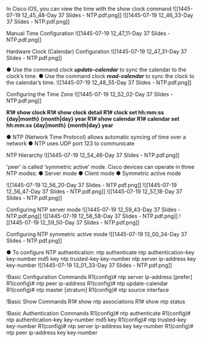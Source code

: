 In Cisco IOS, you can view the time with the show clock command
![[1445-07-19 12_45_48-Day 37 Slides - NTP.pdf.png]]
![[1445-07-19 12_46_33-Day 37 Slides - NTP.pdf.png]]

Manual Time Configuration
![[1445-07-19 12_47_11-Day 37 Slides - NTP.pdf.png]]

Hardware Clock (Calendar) Configuration
![[1445-07-19 12_47_31-Day 37 Slides - NTP.pdf.png]]

● Use the command clock ***update-calendar*** to sync the calendar to the clock’s time. 
● Use the command clock ***read-calendar*** to sync the clock to the calendar’s time.
![[1445-07-19 12_48_55-Day 37 Slides - NTP.pdf.png]]

Configuring the Time Zone
![[1445-07-19 12_52_02-Day 37 Slides - NTP.pdf.png]]

**R1# show clock 
R1# show clock detail 
R1# clock set hh:mm:ss {day|month} {month|day} year 
R1# show calendar 
R1# calendar set hh:mm:ss {day|month} {month|day} year**


● NTP (Network Time Protocol) allows automatic syncing of time over a network
● NTP uses UDP port 123 to communicate

NTP Hierarchy
![[1445-07-19 12_54_46-Day 37 Slides - NTP.pdf.png]]

'peer' is called ‘symmetric active’ mode. 
Cisco devices can operate in three NTP modes: 
● Server mode 
● Client mode 
● Symmetric active mode

![[1445-07-19 12_56_20-Day 37 Slides - NTP.pdf.png]]
![[1445-07-19 12_56_47-Day 37 Slides - NTP.pdf.png]]
![[1445-07-19 12_57_18-Day 37 Slides - NTP.pdf.png]]


Configuring NTP server mode
![[1445-07-19 12_59_43-Day 37 Slides - NTP.pdf.png]]
![[1445-07-19 12_58_58-Day 37 Slides - NTP.pdf.png]]
![[1445-07-19 12_59_50-Day 37 Slides - NTP.pdf.png]]

Configuring NTP symmetric active mode
![[1445-07-19 13_00_34-Day 37 Slides - NTP.pdf.png]]

● To configure NTP authentication: 
ntp authenticate 
ntp authentication-key key-number md5 key 
ntp trusted-key key-number 
ntp server ip-address key key-number
![[1445-07-19 13_01_33-Day 37 Slides - NTP.pdf.png]]

!Basic Configuration Commands
R1(config)# ntp server ip-address [prefer] 
R1(config)# ntp peer ip-address 
R1(config)# ntp update-calendar 
R1(config)# ntp master [stratum] 
R1(config)# ntp source interface 

!Basic Show Commands 
R1# show ntp associations 
R1# show ntp status 

!Basic Authentication Commands 
R1(config)# ntp authenticate 
R1(config)# ntp authentication-key key-number md5 key 
R1(config)# ntp trusted-key key-number 
R1(config)# ntp server ip-address key key-number 
R1(config)# ntp peer ip-address key key-number